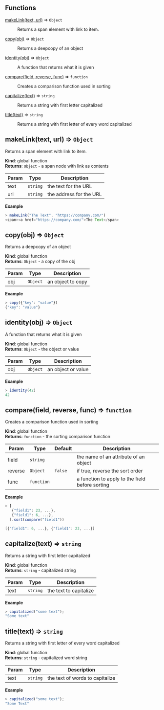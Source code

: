 ## Functions

<dl>
<dt><a href="#makeLink">makeLink(text, url)</a> ⇒ <code>Object</code></dt>
<dd><p>Returns a span element with link to item.</p>
</dd>
<dt><a href="#copy">copy(obj)</a> ⇒ <code>Object</code></dt>
<dd><p>Returns a deepcopy of an object</p>
</dd>
<dt><a href="#identity">identity(obj)</a> ⇒ <code>Object</code></dt>
<dd><p>A function that returns what it is given</p>
</dd>
<dt><a href="#compare">compare(field, reverse, func)</a> ⇒ <code>function</code></dt>
<dd><p>Creates a comparison function used in sorting</p>
</dd>
<dt><a href="#capitalize">capitalize(text)</a> ⇒ <code>string</code></dt>
<dd><p>Returns a string with first letter capitalized</p>
</dd>
<dt><a href="#title">title(text)</a> ⇒ <code>string</code></dt>
<dd><p>Returns a string with first letter of every word capitalized</p>
</dd>
</dl>

<a name="makeLink"></a>

## makeLink(text, url) ⇒ <code>Object</code>
Returns a span element with link to item.

**Kind**: global function  
**Returns**: <code>Object</code> - a span node with link as contents  

| Param | Type | Description |
| --- | --- | --- |
| text | <code>string</code> | the text for the URL |
| url | <code>string</code> | the address for the URL |

**Example**  
```js
> makeLink("The Text", "https://company.com/")
<span><a href="https://company.com/">The Text</span>
```
<a name="copy"></a>

## copy(obj) ⇒ <code>Object</code>
Returns a deepcopy of an object

**Kind**: global function  
**Returns**: <code>Object</code> - a copy of the obj  

| Param | Type | Description |
| --- | --- | --- |
| obj | <code>Object</code> | an object to copy |

**Example**  
```js
> copy({"key": "value"})
{"key": "value"}
```
<a name="identity"></a>

## identity(obj) ⇒ <code>Object</code>
A function that returns what it is given

**Kind**: global function  
**Returns**: <code>Object</code> - the object or value  

| Param | Type | Description |
| --- | --- | --- |
| obj | <code>Object</code> | an object or value |

**Example**  
```js
> identity(42)
42
```
<a name="compare"></a>

## compare(field, reverse, func) ⇒ <code>function</code>
Creates a comparison function used in sorting

**Kind**: global function  
**Returns**: <code>function</code> - the sorting comparison function  

| Param | Type | Default | Description |
| --- | --- | --- | --- |
| field | <code>string</code> |  | the name of an attribute of an object |
| reverse | <code>Object</code> | <code>false</code> | if true, reverse the sort order |
| func | <code>function</code> |  | a function to apply to the field before sorting |

**Example**  
```js
> [
   {"field1": 23, ...},
   {"field1": 6, ...},
  ].sort(compare("field1"))

[{"field1": 6, ...}, {"field1": 23, ...}]
```
<a name="capitalize"></a>

## capitalize(text) ⇒ <code>string</code>
Returns a string with first letter capitalized

**Kind**: global function  
**Returns**: <code>string</code> - capitalized string  

| Param | Type | Description |
| --- | --- | --- |
| text | <code>string</code> | the text to capitalize |

**Example**  
```js
> capitalized("some text");
"Some text"
```
<a name="title"></a>

## title(text) ⇒ <code>string</code>
Returns a string with first letter of every word capitalized

**Kind**: global function  
**Returns**: <code>string</code> - capitalized word string  

| Param | Type | Description |
| --- | --- | --- |
| text | <code>string</code> | the text of words to capitalize |

**Example**  
```js
> capitalized("some text");
"Some Text"
```

